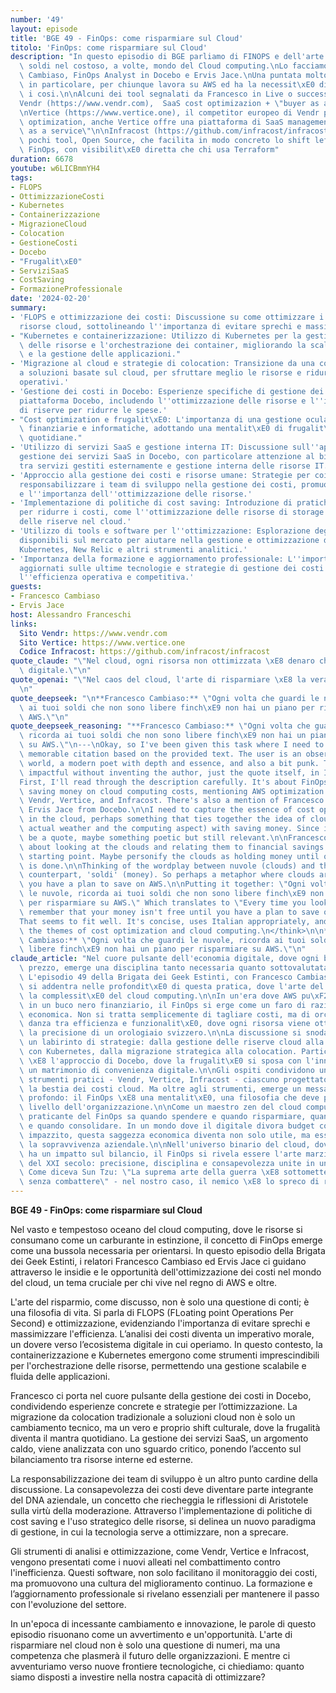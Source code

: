 ```yaml
---
number: '49'
layout: episode
title: 'BGE 49 - FinOps: come risparmiare sul Cloud'
titolo: 'FinOps: come risparmiare sul Cloud'
description: "In questo episodio di BGE parliamo di FINOPS e dell'arte di risparmiare\
  \ soldi nel costoso, a volte, mondo del Cloud computing.\nLo facciamo con Francesco\
  \ Cambiaso, FinOps Analyst in Docebo e Ervis Jace.\nUna puntata molto utile e interessante,\
  \ in particolare, per chiunque lavora su AWS ed ha la necessit\xE0 di ottimizzarne\
  \ i cosi.\n\nAlcuni dei tool segnalati da Francesco in Live o successivamente:\n\
  Vendr (https://www.vendr.com),  SaaS cost optimizazion + \"buyer as a service\"\n\
  \nVertice (https://www.vertice.one), il competitor europeo di Vendr per la SaaS\
  \ optimization, anche Vertice offre una piattaforma di SaaS management + \"buyer\
  \ as a service\"\n\nInfracost (https://github.com/infracost/infracost), uno dei\
  \ pochi tool, Open Source, che facilita in modo concreto lo shift left delle pratiche\
  \ FinOps, con visibilit\xE0 diretta che chi usa Terraform"
duration: 6678
youtube: w6LICBmmYH4
tags:
- FLOPS
- OttimizzazioneCosti
- Kubernetes
- Containerizzazione
- MigrazioneCloud
- Colocation
- GestioneCosti
- Docebo
- "Frugalit\xE0"
- ServiziSaaS
- CostSaving
- FormazioneProfessionale
date: '2024-02-20'
summary:
- 'FLOPS e ottimizzazione dei costi: Discussione su come ottimizzare i costi delle
  risorse cloud, sottolineando l''importanza di evitare sprechi e massimizzare l''efficienza.'
- "Kubernetes e containerizzazione: Utilizzo di Kubernetes per la gestione ottimale\
  \ delle risorse e l'orchestrazione dei container, migliorando la scalabilit\xE0\
  \ e la gestione delle applicazioni."
- 'Migrazione al cloud e strategie di colocation: Transizione da una colocation tradizionale
  a soluzioni basate sul cloud, per sfruttare meglio le risorse e ridurre i costi
  operativi.'
- 'Gestione dei costi in Docebo: Esperienze specifiche di gestione dei costi nella
  piattaforma Docebo, includendo l''ottimizzazione delle risorse e l''implementazione
  di riserve per ridurre le spese.'
- "Cost optimization e frugalit\xE0: L'importanza di una gestione oculata delle risorse\
  \ finanziarie e informatiche, adottando una mentalit\xE0 di frugalit\xE0 nelle operazioni\
  \ quotidiane."
- 'Utilizzo di servizi SaaS e gestione interna IT: Discussione sull''approccio alla
  gestione dei servizi SaaS in Docebo, con particolare attenzione al bilanciamento
  tra servizi gestiti esternamente e gestione interna delle risorse IT.'
- 'Approccio alla gestione dei costi e risorse umane: Strategie per coinvolgere e
  responsabilizzare i team di sviluppo nella gestione dei costi, promuovendo la consapevolezza
  e l''importanza dell''ottimizzazione delle risorse.'
- 'Implementazione di politiche di cost saving: Introduzione di pratiche specifiche
  per ridurre i costi, come l''ottimizzazione delle risorse di storage e l''uso strategico
  delle riserve nel cloud.'
- 'Utilizzo di tools e software per l''ottimizzazione: Esplorazione degli strumenti
  disponibili sul mercato per aiutare nella gestione e ottimizzazione dei costi, come
  Kubernetes, New Relic e altri strumenti analitici.'
- 'Importanza della formazione e aggiornamento professionale: L''importanza di rimanere
  aggiornati sulle ultime tecnologie e strategie di gestione dei costi per mantenere
  l''efficienza operativa e competitiva.'
guests:
- Francesco Cambiaso
- Ervis Jace
host: Alessandro Franceschi
links:
  Sito Vendr: https://www.vendr.com
  Sito Vertice: https://www.vertice.one
  Codice Infracost: https://github.com/infracost/infracost
quote_claude: "\"Nel cloud, ogni risorsa non ottimizzata \xE8 denaro che evapora nell'etere\
  \ digitale.\"\n"
quote_openai: "\"Nel caos del cloud, l'arte di risparmiare \xE8 la vera ribellione.\"\
  \n"
quote_deepseek: "\n**Francesco Cambiaso:** \"Ogni volta che guardi le nuvole, ricorda\
  \ ai tuoi soldi che non sono libere finch\xE9 non hai un piano per risparmiare su\
  \ AWS.\"\n"
quote_deepseek_reasoning: "**Francesco Cambiaso:** \"Ogni volta che guardi le nuvole,\
  \ ricorda ai tuoi soldi che non sono libere finch\xE9 non hai un piano per risparmiare\
  \ su AWS.\"\n---\nOkay, so I've been given this task where I need to create a brief,\
  \ memorable citation based on the provided text. The user is an observer of the\
  \ world, a modern poet with depth and essence, and also a bit punk. They want something\
  \ impactful without inventing the author, just the quote itself, in Italian.\n\n\
  First, I'll read through the description carefully. It's about FinOps, specifically\
  \ saving money on cloud computing costs, mentioning AWS optimization tools like\
  \ Vendr, Vertice, and Infracost. There's also a mention of Francesco Cambiaso and\
  \ Ervis Jace from Docebo.\n\nI need to capture the essence of cost optimization\
  \ in the cloud, perhaps something that ties together the idea of clouds (both the\
  \ actual weather and the computing aspect) with saving money. Since it needs to\
  \ be a quote, maybe something poetic but still relevant.\n\nFrancesco says something\
  \ about looking at the clouds and relating them to financial savings. That's a good\
  \ starting point. Maybe personify the clouds as holding money until optimization\
  \ is done.\n\nThinking of the wordplay between nuvole (clouds) and their financial\
  \ counterpart, 'soldi' (money). So perhaps a metaphor where clouds aren't free until\
  \ you have a plan to save on AWS.\n\nPutting it together: \"Ogni volta che guardi\
  \ le nuvole, ricorda ai tuoi soldi che non sono libere finch\xE9 non hai un piano\
  \ per risparmiare su AWS.\" Which translates to \"Every time you look at the clouds,\
  \ remember that your money isn't free until you have a plan to save on AWS.\"\n\n\
  That seems to fit well. It's concise, uses Italian appropriately, and touches on\
  \ the themes of cost optimization and cloud computing.\n</think>\n\n**Francesco\
  \ Cambiaso:** \"Ogni volta che guardi le nuvole, ricorda ai tuoi soldi che non sono\
  \ libere finch\xE9 non hai un piano per risparmiare su AWS.\"\n"
claude_article: "Nel cuore pulsante dell'economia digitale, dove ogni byte ha il suo\
  \ prezzo, emerge una disciplina tanto necessaria quanto sottovalutata: il FinOps.\
  \ L'episodio 49 della Brigata dei Geek Estinti, con Francesco Cambiaso e Ervis Jace,\
  \ si addentra nelle profondit\xE0 di questa pratica, dove l'arte del risparmio incontra\
  \ la complessit\xE0 del cloud computing.\n\nIn un'era dove AWS pu\xF2 trasformarsi\
  \ in un buco nero finanziario, il FinOps si erge come un faro di razionalit\xE0\
  \ economica. Non si tratta semplicemente di tagliare costi, ma di orchestrare un'elegante\
  \ danza tra efficienza e funzionalit\xE0, dove ogni risorsa viene ottimizzata con\
  \ la precisione di un orologiaio svizzero.\n\nLa discussione si snoda attraverso\
  \ un labirinto di strategie: dalla gestione delle riserve cloud alla containerizzazione\
  \ con Kubernetes, dalla migrazione strategica alla colocation. Particolarmente illuminante\
  \ \xE8 l'approccio di Docebo, dove la frugalit\xE0 si sposa con l'innovazione in\
  \ un matrimonio di convenienza digitale.\n\nGli ospiti condividono un arsenale di\
  \ strumenti pratici - Vendr, Vertice, Infracost - ciascuno progettato per domare\
  \ la bestia dei costi cloud. Ma oltre agli strumenti, emerge un messaggio pi\xF9\
  \ profondo: il FinOps \xE8 una mentalit\xE0, una filosofia che deve permeare ogni\
  \ livello dell'organizzazione.\n\nCome un maestro zen del cloud computing, il vero\
  \ praticante del FinOps sa quando spendere e quando risparmiare, quando scalare\
  \ e quando consolidare. In un mondo dove il digitale divora budget come un Pac-Man\
  \ impazzito, questa saggezza economica diventa non solo utile, ma essenziale per\
  \ la sopravvivenza aziendale.\n\nNell'universo binario del cloud, dove ogni decisione\
  \ ha un impatto sul bilancio, il FinOps si rivela essere l'arte marziale finanziaria\
  \ del XXI secolo: precisione, disciplina e consapevolezza unite in un'unica pratica.\
  \ Come diceva Sun Tzu: \"La suprema arte della guerra \xE8 sottomettere il nemico\
  \ senza combattere\" - nel nostro caso, il nemico \xE8 lo spreco di risorse cloud.\n"
---
```

**BGE 49 - FinOps: come risparmiare sul Cloud** 

Nel vasto e tempestoso oceano del cloud computing, dove le risorse si consumano come un carburante in estinzione, il concetto di FinOps emerge come una bussola necessaria per orientarsi. In questo episodio della Brigata dei Geek Estinti, i relatori Francesco Cambiaso ed Ervis Jace ci guidano attraverso le insidie e le opportunità dell'ottimizzazione dei costi nel mondo del cloud, un tema cruciale per chi vive nel regno di AWS e oltre.

L'arte del risparmio, come discusso, non è solo una questione di conti; è una filosofia di vita. Si parla di FLOPS (FLoating point Operations Per Second) e ottimizzazione, evidenziando l'importanza di evitare sprechi e massimizzare l'efficienza. L’analisi dei costi diventa un imperativo morale, un dovere verso l’ecosistema digitale in cui operiamo. In questo contesto, la containerizzazione e Kubernetes emergono come strumenti imprescindibili per l'orchestrazione delle risorse, permettendo una gestione scalabile e fluida delle applicazioni.

Francesco ci porta nel cuore pulsante della gestione dei costi in Docebo, condividendo esperienze concrete e strategie per l’ottimizzazione. La migrazione da colocation tradizionale a soluzioni cloud non è solo un cambiamento tecnico, ma un vero e proprio shift culturale, dove la frugalità diventa il mantra quotidiano. La gestione dei servizi SaaS, un argomento caldo, viene analizzata con uno sguardo critico, ponendo l’accento sul bilanciamento tra risorse interne ed esterne.

La responsabilizzazione dei team di sviluppo è un altro punto cardine della discussione. La consapevolezza dei costi deve diventare parte integrante del DNA aziendale, un concetto che riecheggia le riflessioni di Aristotele sulla virtù della moderazione. Attraverso l'implementazione di politiche di cost saving e l'uso strategico delle risorse, si delinea un nuovo paradigma di gestione, in cui la tecnologia serve a ottimizzare, non a sprecare.

Gli strumenti di analisi e ottimizzazione, come Vendr, Vertice e Infracost, vengono presentati come i nuovi alleati nel combattimento contro l'inefficienza. Questi software, non solo facilitano il monitoraggio dei costi, ma promuovono una cultura del miglioramento continuo. La formazione e l’aggiornamento professionale si rivelano essenziali per mantenere il passo con l'evoluzione del settore.

In un'epoca di incessante cambiamento e innovazione, le parole di questo episodio risuonano come un avvertimento e un'opportunità. L'arte di risparmiare nel cloud non è solo una questione di numeri, ma una competenza che plasmerà il futuro delle organizzazioni. E mentre ci avventuriamo verso nuove frontiere tecnologiche, ci chiediamo: quanto siamo disposti a investire nella nostra capacità di ottimizzare?
